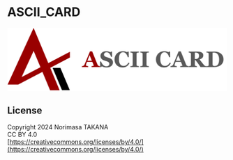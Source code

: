 # ASCII\_CARD
![](/logos/ASCII_CARD_logo_for_github.png)

## License
Copyright 2024 Norimasa TAKANA  
CC BY 4.0  
[https://creativecommons.org/licenses/by/4.0/](https://creativecommons.org/licenses/by/4.0/)  
